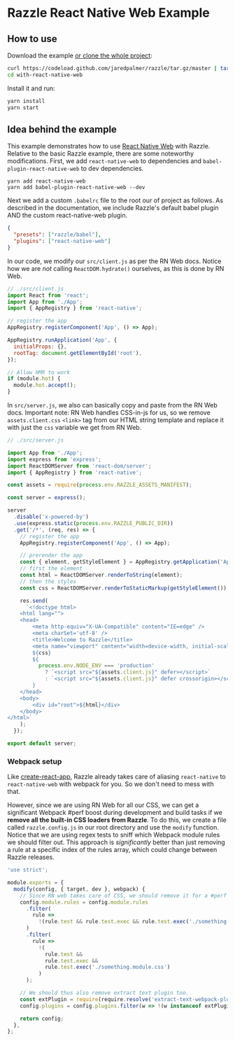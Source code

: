 # Razzle React Native Web Example

## How to use

Download the example [or clone the whole project](https://github.com/jaredpalmer/razzle.git):

```bash
curl https://codeload.github.com/jaredpalmer/razzle/tar.gz/master | tar -xz --strip=2 razzle-master/examples/with-react-native-web
cd with-react-native-web
```

Install it and run:

```bash
yarn install
yarn start
```

## Idea behind the example

This example demonstrates how to use [React Native Web](https://github.com/necolas/react-native-web) with Razzle. Relative to the basic Razzle example, there are some noteworthy modifications. First, we add `react-native-web` to dependencies and `babel-plugin-react-native-web` to dev dependencies.

```
yarn add react-native-web
yarn add babel-plugin-react-native-web --dev
```

Next we add a custom `.babelrc` file to the root our of project as follows. As described in the documentation, we include Razzle's default babel plugin AND the custom react-native-web plugin.

```json
{
  "presets": ["razzle/babel"],
  "plugins": ["react-native-web"]
}
```

In our code, we modify our `src/client.js` as per the RN Web docs. Notice how we are _not_ calling `ReactDOM.hydrate()` ourselves, as this is done by RN Web.

```js
// ./src/client.js
import React from 'react';
import App from './App';
import { AppRegistry } from 'react-native';

// register the app
AppRegistry.registerComponent('App', () => App);

AppRegistry.runApplication('App', {
  initialProps: {},
  rootTag: document.getElementById('root'),
});

// Allow HMR to work
if (module.hot) {
  module.hot.accept();
}
```

In `src/server.js`, we also can basically copy and paste from the RN Web docs. Important note: RN Web handles CSS-in-js for us, so we remove `assets.client.css` `<link>` tag from our HTML string template and replace it with just the `css` variable we get from RN Web.

```js
// ./src/server.js

import App from './App';
import express from 'express';
import ReactDOMServer from 'react-dom/server';
import { AppRegistry } from 'react-native';

const assets = require(process.env.RAZZLE_ASSETS_MANIFEST);

const server = express();

server
  .disable('x-powered-by')
  .use(express.static(process.env.RAZZLE_PUBLIC_DIR))
  .get('/*', (req, res) => {
    // register the app
    AppRegistry.registerComponent('App', () => App);

    // prerender the app
    const { element, getStyleElement } = AppRegistry.getApplication('App', {});
    // first the element
    const html = ReactDOMServer.renderToString(element);
    // then the styles
    const css = ReactDOMServer.renderToStaticMarkup(getStyleElement());

    res.send(
      `<!doctype html>
    <html lang="">
    <head>
        <meta http-equiv="X-UA-Compatible" content="IE=edge" />
        <meta charSet='utf-8' />
        <title>Welcome to Razzle</title>
        <meta name="viewport" content="width=device-width, initial-scale=1">
        ${css}
        ${
          process.env.NODE_ENV === 'production'
            ? `<script src="${assets.client.js}" defer></script>`
            : `<script src="${assets.client.js}" defer crossorigin></script>`
        }
    </head>
    <body>
        <div id="root">${html}</div>
    </body>
</html>`
    );
  });

export default server;
```

### Webpack setup

Like [create-react-app](https://github.com/facebook/create-react-app), Razzle already takes care of aliasing `react-native` to `react-native-web` with webpack for you. So we don't need to mess with that.

However, since we are using RN Web for all our CSS, we can get a significant Webpack #perf boost during development and build tasks if we **remove all the built-in CSS loaders from Razzle**. To do this, we create a file called `razzle.config.js` in our root directory and use the `modify` function. Notice that we are using regex tests to sniff which Webpack module rules we should filter out. This approach is _significantly_ better than just removing a rule at a specific index of the rules array, which could change between Razzle releases.

```js
'use strict';

module.exports = {
  modify(config, { target, dev }, webpack) {
    // Since RN web takes care of CSS, we should remove it for a #perf boost
    config.module.rules = config.module.rules
      .filter(
        rule =>
          !(rule.test && rule.test.exec && rule.test.exec('./something.css'))
      )
      .filter(
        rule =>
          !(
            rule.test &&
            rule.test.exec &&
            rule.test.exec('./something.module.css')
          )
      );

    // We should thus also remove extract text plugin too.
    const extPlugin = require(require.resolve('extract-text-webpack-plugin')); // get it out node_modules
    config.plugins = config.plugins.filter(w => !(w instanceof extPlugin));

    return config;
  },
};
```
